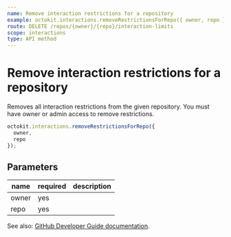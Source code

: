 ```yaml
---
name: Remove interaction restrictions for a repository
example: octokit.interactions.removeRestrictionsForRepo({ owner, repo })
route: DELETE /repos/{owner}/{repo}/interaction-limits
scope: interactions
type: API method
---
```


# Remove interaction restrictions for a repository

Removes all interaction restrictions from the given repository. You must have owner or admin access to remove restrictions.

```js
octokit.interactions.removeRestrictionsForRepo({
  owner,
  repo
});
```

## Parameters

<table>
  <thead>
    <tr>
      <th>name</th>
      <th>required</th>
      <th>description</th>
    </tr>
  </thead>
  <tbody>
    <tr><td>owner</td><td>yes</td><td>

</td></tr>
<tr><td>repo</td><td>yes</td><td>

</td></tr>
  </tbody>
</table>

See also: [GitHub Developer Guide documentation](https://docs.github.com/rest/reference/interactions#remove-interaction-restrictions-for-a-repository).
